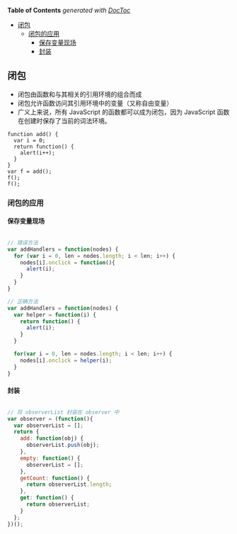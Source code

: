 <!-- START doctoc generated TOC please keep comment here to allow auto update -->
<!-- DON'T EDIT THIS SECTION, INSTEAD RE-RUN doctoc TO UPDATE -->
**Table of Contents**  *generated with [DocToc](https://github.com/thlorenz/doctoc)*

- [闭包](#%E9%97%AD%E5%8C%85)
  - [闭包的应用](#%E9%97%AD%E5%8C%85%E7%9A%84%E5%BA%94%E7%94%A8)
    - [保存变量现场](#%E4%BF%9D%E5%AD%98%E5%8F%98%E9%87%8F%E7%8E%B0%E5%9C%BA)
    - [封装](#%E5%B0%81%E8%A3%85)

<!-- END doctoc generated TOC please keep comment here to allow auto update -->


## 闭包

- 闭包由函数和与其相关的引用环境的组合而成
- 闭包允许函数访问其引用环境中的变量（又称自由变量）
- 广义上来说，所有 JavaScript 的函数都可以成为闭包，因为 JavaScript 函数在创建时保存了当前的词法环境。

```
function add() {
  var i = 0;
  return function() {
    alert(i++);
  }
}
var f = add();
f();
f();
```

### 闭包的应用

#### 保存变量现场

```javascript

// 错误方法
var addHandlers = function(nodes) {
  for (var i = 0, len = nodes.length; i < len; i++) {
    nodes[i].onclick = function(){
      alert(i);
    }
  }
}

// 正确方法
var addHandlers = function(nodes) {
  var helper = function(i) {
    return function() {
      alert(i);
    }
  }

  for(var i = 0, len = nodes.length; i < len; i++) {
    nodes[i].onclick = helper(i);
  }
}
```

#### 封装

```javascript

// 将 observerList 封装在 observer 中
var observer = (function(){
  var observerList = [];
  return {
    add: function(obj) {
      observerList.push(obj);
    },
    empty: function() {
      observerList = [];
    },
    getCount: function() {
      return observerList.length;
    },
    get: function() {
      return observerList;
    }
  };
})();
```
